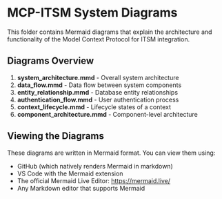 # MCP-ITSM System Diagrams

This folder contains Mermaid diagrams that explain the architecture and functionality of the Model Context Protocol for ITSM integration.

## Diagrams Overview

1. **system_architecture.mmd** - Overall system architecture
2. **data_flow.mmd** - Data flow between system components
3. **entity_relationship.mmd** - Database entity relationships
4. **authentication_flow.mmd** - User authentication process
5. **context_lifecycle.mmd** - Lifecycle states of a context
6. **component_architecture.mmd** - Component-level architecture

## Viewing the Diagrams

These diagrams are written in Mermaid format. You can view them using:

- GitHub (which natively renders Mermaid in markdown)
- VS Code with the Mermaid extension
- The official Mermaid Live Editor: https://mermaid.live/
- Any Markdown editor that supports Mermaid 